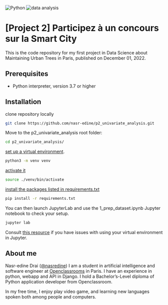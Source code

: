 ![Python](https://badgen.net/pypi/python/black) ![data analysis](https://badgen.net/badge/subject/data_analysis/blue) 

# [Project 2] Participez à un concours sur la Smart City

This is the code repository for my first project in Data Science about Maintaining Urban Trees in Paris, published on December 01, 2022.

## Prerequisites

- Python interpreter, version 3.7 or higher

## Installation

clone repository locally

```bash
git clone https://github.com/nasr-edine/p2_univariate_analysis.git
```

Move to the p2_univariate_analysis root folder:

```bash
cd p2_univariate_analysis/
```

[set up a virtual environment](https://packaging.python.org/guides/installing-using-pip-and-virtual-environments/#creating-a-virtual-environment).

```bash
python3 -m venv venv
```

[activate it](https://packaging.python.org/guides/installing-using-pip-and-virtual-environments/#activating-a-virtual-environment)

```bash
source ./venv/bin/activate
```

[install the packages listed in requirements.txt](https://packaging.python.org/guides/installing-using-pip-and-virtual-environments/#using-requirements-files)

```bash
pip install -r requirements.txt
```

You can then launch JupyterLab and use the 1_prep_dataset.ipynb Jupyter notebook to check your setup.

```bash
jupyter lab
```

Consult [this resource](https://www.zainrizvi.io/blog/jupyter-notebooks-best-practices-use-virtual-environments/) if you have issues with using your virtual environment in Jupyter.

## About me

Nasr-edine Drai ([@nasredine](https://github.com/nasr-edine)) I am a student in artificial intelligence and software engineer at [Openclassrooms](https://openclassrooms.com/fr/) in Paris. I have an experience in python, webapp and API in Django. I hold a Bachelor’s-Level diploma of Python application developer from Openclassroom.

In my free time, I enjoy play video game, and learning new languages spoken both among people and computers.
